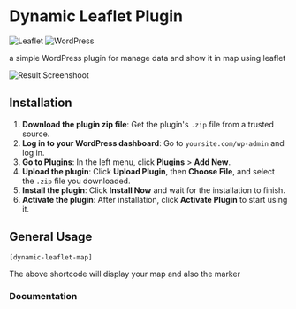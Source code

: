 # Dynamic Leaflet Plugin

![Leaflet](https://img.shields.io/badge/leaflet-1.9.4-green.svg?style=flat)
![WordPress](https://img.shields.io/badge/wordpress-6.7.2-green.svg?style=flat)

a simple WordPress plugin for manage data and show it in map using leaflet

![Result Screenshoot](https://imgur.com/a/qJTICxW)

## Installation
1. **Download the plugin zip file**: Get the plugin's `.zip` file from a trusted source.
2. **Log in to your WordPress dashboard**: Go to `yoursite.com/wp-admin` and log in.
3. **Go to Plugins**: In the left menu, click **Plugins** > **Add New**.
4. **Upload the plugin**: Click **Upload Plugin**, then **Choose File**, and select the `.zip` file you downloaded.
5. **Install the plugin**: Click **Install Now** and wait for the installation to finish.
6. **Activate the plugin**: After installation, click **Activate Plugin** to start using it.

## General Usage
```
[dynamic-leaflet-map]
```

The above shortcode will display your map and also the marker

### Documentation